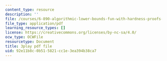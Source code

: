 ```yaml
---
content_type: resource
description: ''
file: /courses/6-890-algorithmic-lower-bounds-fun-with-hardness-proofs-fall-2014/92e11b8c0b515821cc1e3ea394b38ca7_KdN2mQ594t0.pdf
file_type: application/pdf
learning_resource_types: []
license: https://creativecommons.org/licenses/by-nc-sa/4.0/
ocw_type: OCWFile
resourcetype: Document
title: 3play pdf file
uid: 92e11b8c-0b51-5821-cc1e-3ea394b38ca7
---
```

